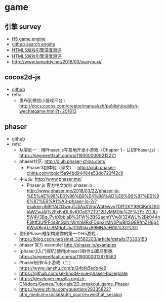 # game

## 引擎 survey
- [H5 game engine](http://html5gameengine.com/)
- [github search engine](https://github.com/search?o=desc&q=game+html5+framework&ref=searchresults&s=stars&type=Repositories&utf8=%E2%9C%93)
- [HTML5游戏引擎深度测评](https://www.jianshu.com/p/0469cd7b1711)
- [HTML5游戏引擎深度测评](https://yq.aliyun.com/articles/183464)
- http://www.iamaddy.net/2018/03/xiaoyouxi/

## cocos2d-js
- [github](https://github.com/cocos2d)
- refs:
  - 发布到微信小游戏平台
: http://docs.cocos.com/creator/manual/zh/publish/publish-wechatgame.html?t=201813

## phaser
- [github](https://github.com/facebook/react)
- refs:
  - 从零到一：用Phaser.js写意地开发小游戏（Chapter 1 - 认识Phaser.js）: https://segmentfault.com/a/1190000009212221
  - phaser社区: http://club.phaser-china.com/
    - Phaser3初体验（译文）
: http://club.phaser-china.com/topic/5a94bd94484a53dd723f42c9
  - 中文站: http://www.phaser.me/
    - Phaser.js 官方中文文档 phaser.io
: http://www.phaser.me/2018/03/22/phaser-js-%E5%AE%98%E6%96%B9%E4%B8%AD%E6%96%87%E6%96%87%E6%A1%A3-phaser-io-2/?nsukey=iMRYAl2OwquTJ5AxXVnuWafewvq7DfF2KY99CiKeS29GjAWZwJAl%2FxFnDL6vIOOaSYZTZ12DyMMDlp%2F%2FzjZOJLr5W4V3BqJ7vbXbblaB%2FW%2BS2acmYVw8I3ZAWL%2Bk044nF3Ittf3UfPF4s8nGxNrWrnhMRxFDqp2rMN0PwBItSG8RfmZH6g46WsV8jqUziRMRpfU5J10W5Ixx89MNAaHi1A%3D%3D
  - 使用Phaser框架构建你的第一个H5游戏
: https://blog.csdn.net/sinat_32582203/article/details/73303153
  - phaser 官方 example: http://phaser.io/examples
  - [phaser3入门探坑]使用phaser3制作山寨马里奥: https://segmentfault.com/a/1190000013979583
  - Phaser制作h5小游戏（二）: https://www.jianshu.com/p/24bfe5edb4e9
  - https://github.com/sekl/node-vue-phaser-boilerplate
  - https://developer.mozilla.org/zh-CN/docs/Games/Tutorials/2D_breakout_game_Phaser
  - https://www.zhihu.com/question/29335822?utm_medium=social&utm_source=wechat_session
